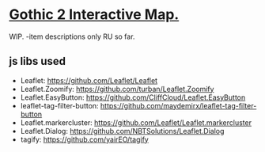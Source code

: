 <h1>
  <a href='https://alex-folts.github.io/Gothic2.Map'>Gothic 2 Interactive Map.</a>
</h1>

WIP.
-item descriptions only RU so far.


## js libs used
   * Leaflet: https://github.com/Leaflet/Leaflet
   * Leaflet.Zoomify: https://github.com/turban/Leaflet.Zoomify
   * Leaflet.EasyButton: https://github.com/CliffCloud/Leaflet.EasyButton
   * leaflet-tag-filter-button: https://github.com/maydemirx/leaflet-tag-filter-button
   * Leaflet.markercluster: https://github.com/Leaflet/Leaflet.markercluster
   * Leaflet.Dialog: https://github.com/NBTSolutions/Leaflet.Dialog
   * tagify: https://github.com/yairEO/tagify
   